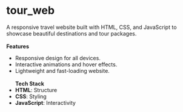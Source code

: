 # tour_web
A responsive travel website built with HTML, CSS, and JavaScript to showcase beautiful destinations and tour packages.
<br><br>
<strong>Features</strong><br>
- Responsive design for all devices.
- Interactive animations and hover effects.
- Lightweight and fast-loading website.
<br><br>
<strong>Tech Stack</strong><br>
- **HTML**: Structure
- **CSS**: Styling
- **JavaScript**: Interactivity